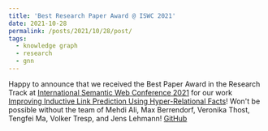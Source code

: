 ```yaml
---
title: 'Best Research Paper Award @ ISWC 2021'
date: 2021-10-28
permalink: /posts/2021/10/28/post/
tags:
  - knowledge graph
  - research
  - gnn
---
```


Happy to announce that we received the Best Paper Award in the Research Track at [International Semantic Web Conference 2021](https://iswc2021.semanticweb.org/) for our work [Improving Inductive Link Prediction Using Hyper-Relational Facts](https://arxiv.org/pdf/2107.04894)! Won't be possible without the team of Mehdi Ali, Max Berrendorf, Veronika Thost, Tengfei Ma, Volker Tresp, and Jens Lehmann! [GitHub](https://github.com/mali-git/hyper_relational_ilp)

